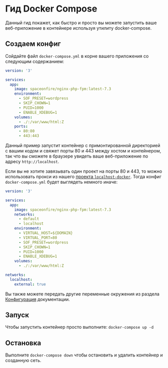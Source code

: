 # Гид Docker Compose

Данный гид покажет, как быстро и просто вы можете запустить ваше веб-приложение в контейнере используя утилиту docker-compose.

## Создаем конфиг

Сойдайте файл `docker-compose.yml` в корне вашего приложения со следующим содержанием:

```yaml
version: '3'

services:
  app:
    image: spaceonfire/nginx-php-fpm:latest-7.3
    environment:
      - SOF_PRESET=wordpress
      - SKIP_CHOWN=1
      - PUID=1000
      - ENABLE_XDEBUG=1
    volumes:
      - ./:/var/www/html:Z
    ports:
      - 80:80
      - 443:443
```

Данный пример запустит контейнер с примонтированной директорией с вашим кодом
и свяжет порты 80 и 443 между хостом и контейнером, так что вы сможете в браузере увидеть ваше
веб-приложение по адресу `http://localhost`.

Если вы не хотите завязывать один проект на порты 80 и 443, то можно использовать прокси из нашего
[проекта `localhost-docker`](https://github.com/dockeronfire/localhost-docker).
Тогда конфиг `docker-compose.yml` будет выглядеть немного иначе:

```yaml
version: '3'

services:
  app:
    image: spaceonfire/nginx-php-fpm:latest-7.3
    networks:
      - default
      - localhost
    environment:
      - VIRTUAL_HOST=${DOMAIN}
      - VIRTUAL_PORT=80
      - SOF_PRESET=wordpress
      - SKIP_CHOWN=1
      - PUID=1000
      - ENABLE_XDEBUG=1
    volumes:
      - ./:/var/www/html:Z

networks:
  localhost:
    external: true

```

Вы также можете передать другие переменные окружения из раздела [Конфигурация](../configure.md) документации.

## Запуск

Чтобы запустить контейнер просто выполните: `docker-compose up -d`

## Остановка

Выполните `docker-compose down` чтобы остановить и удалить контейнер и созданную сеть.
